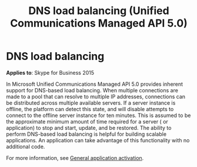 ﻿---
title: DNS load balancing (Unified Communications Managed API 5.0)
description: Describes DNS load balancing as it relates to Skype for Business 2015 and provides additional references.
TOCTitle: DNS load balancing
ms:assetid: c9a63210-ada3-4a93-aa57-4fdbe0a95dc2
ms:mtpsurl: https://msdn.microsoft.com/library/Dn465931(v=office.16)
ms:contentKeyID: 65239821
ms.date: 07/27/2015
mtps_version: v=office.16
---

# DNS load balancing

**Applies to**: Skype for Business 2015

In Microsoft Unified Communications Managed API 5.0 provides inherent support for DNS-based load balancing. When multiple connections are made to a pool that can resolve to multiple IP addresses, connections can be distributed across multiple available servers. If a server instance is offline, the platform can detect this state, and will disable attempts to connect to the offline server instance for ten minutes. This is assumed to be the approximate minimum amount of time required for a server ( or application) to stop and start, update, and be restored. The ability to perform DNS-based load balancing is helpful for building scalable applications. An application can take advantage of this functionality with no additional code. 

For more information, see [General application activation](general-application-activation.md).

